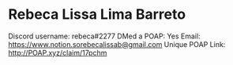 # Rebeca Lissa Lima Barreto

Discord username: rebeca#2277
DMed a POAP: Yes
Email: https://www.notion.sorebecalissab@gmail.com
Unique POAP Link: 
http://POAP.xyz/claim/17pchm